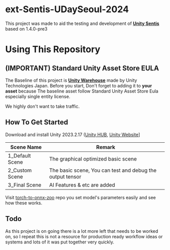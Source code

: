 # ext-Sentis-UDaySeoul-2024
This project was made to aid the testing and development of [**Unity Sentis**](https://blog.unity.com/en/games/create-next-gen-ai-models-with-unity-sentis) based on 1.4.0-pre3


# Using This Repository


## **(IMPORTANT)** Standard Unity Asset Store EULA
The Baseline of this project is [**Unity Warehouse**](https://assetstore.unity.com/packages/3d/environments/industrial/unity-warehouse-276394) made by Unity Technologies Japan. Before you start, Don't forget to adding it to **your asset** because The baseline asset follow Standard Unity Asset Store Eula especially single entity license.

We highly don't want to take traffic. 


## How To Get Started
Download and install Unity 2023.2.17 ([Unity HUB](unityhub://2023.2.17f1/396a1c6fe404), [Unity Website](https://unity.com/kr/releases/editor/whats-new/2023.2.17)]

| Scene Name | Remark |
|----------|----------|
| 1_Default Scene   | The graphical optimized basic scene   |
| 2_Custom Scene   | The basic scene, You can test and debug the output tensor  |
| 3_Final Scene   | AI Features & etc are added |

Visit [torch-to-onnx-zoo](https://github.com/skykim/torch-to-onnx-zoo?tab=readme-ov-file) repo you set model's parameters easily and see how these works.


## Todo
As this project is on going there is a lot more left that needs to be worked on, so I repeat this is not a resource for production ready workflow ideas or systems and lots of it was put together very quickly.
